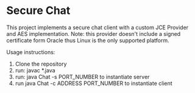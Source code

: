 # Secure Chat

This project implements a secure chat client with a custom JCE Provider and AES implementation. Note: this provider doesn't include a signed certificate form Oracle thus Linux is the only supported platform.

Usage instructions:
1. Clone the repository
2. run: javac *.java
3. run: java Chat -s PORT_NUMBER to instantiate server
4. run java Chat -c ADDRESS PORT_NUMBER to instantiate client
